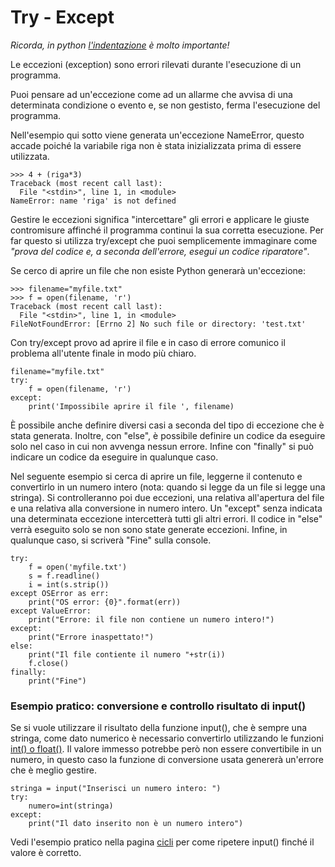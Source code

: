 # Try - Except

_Ricorda, in python [l'indentazione](Indentation.md) è molto importante!_

Le eccezioni (exception) sono errori rilevati durante l'esecuzione di un programma.

Puoi pensare ad un'eccezione come ad un allarme che avvisa di una determinata condizione o evento e, se non gestisto, ferma l'esecuzione del programma.

Nell'esempio qui sotto viene generata un'eccezione NameError, questo accade poiché la variabile riga non è stata inizializzata prima di essere utilizzata.

    >>> 4 + (riga*3)                                       
    Traceback (most recent call last):
      File "<stdin>", line 1, in <module>
    NameError: name 'riga' is not defined


Gestire le eccezioni significa "intercettare" gli errori e applicare le giuste contromisure affinché il programma continui la sua corretta esecuzione. 
Per far questo si utilizza try/except che puoi semplicemente immaginare come _"prova del codice e, a seconda dell'errore, esegui un codice riparatore"_.

Se cerco di aprire un file che non esiste Python generarà un'eccezione:

    >>> filename="myfile.txt"                              
    >>> f = open(filename, 'r')
    Traceback (most recent call last):
      File "<stdin>", line 1, in <module>
    FileNotFoundError: [Errno 2] No such file or directory: 'test.txt'


Con try/except provo ad aprire il file e in caso di errore comunico il problema all'utente finale in modo più chiaro.

    filename="myfile.txt"                                  
    try:
        f = open(filename, 'r')
    except:
        print('Impossibile aprire il file ', filename)


È possibile anche definire diversi casi a seconda del tipo di eccezione che è stata generata. Inoltre, con "else", è possibile definire un codice da eseguire solo nel caso in cui non avvenga nessun errore. Infine con "finally" si può indicare un codice da eseguire in qualunque caso.

Nel seguente esempio si cerca di aprire un file, leggerne il contenuto e convertirlo in un numero intero (nota: quando si legge da un file si legge una stringa).
Si controlleranno poi due eccezioni, una relativa all'apertura del file e una relativa alla conversione in numero intero.
Un "except" senza indicata una determinata eccezione intercetterà tutti gli altri errori.
Il codice in "else" verrà eseguito solo se non sono state generate eccezioni.
Infine, in qualunque caso, si scriverà "Fine" sulla console.

    try:                                                        
        f = open('myfile.txt')
        s = f.readline()
        i = int(s.strip())
    except OSError as err:
        print("OS error: {0}".format(err))
    except ValueError:
        print("Errore: il file non contiene un numero intero!")
    except:
        print("Errore inaspettato!")
    else:
        print("Il file contiente il numero "+str(i))
        f.close()
    finally: 
        print("Fine")

### Esempio pratico: conversione e controllo risultato di input()

Se si vuole utilizzare il risultato della funzione input(), che è sempre una stringa, come dato numerico è necessario convertirlo utilizzando le funzioni [int() o float()](Pyllole/Type_Number.md). Il valore immesso potrebbe però non essere convertibile in un numero, in questo caso la funzione di conversione usata genererà un'errore che è meglio gestire.

    stringa = input("Inserisci un numero intero: ")                                                     
    try:
        numero=int(stringa)
    except:
        print("Il dato inserito non è un numero intero")
        
Vedi l'esempio pratico nella pagina [cicli](Loops.md) per come ripetere input() finché il valore è corretto.        
